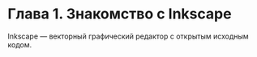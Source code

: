 # Глава 1. Знакомство с Inkscape

Inkscape ― векторный графический редактор с открытым исходным кодом.